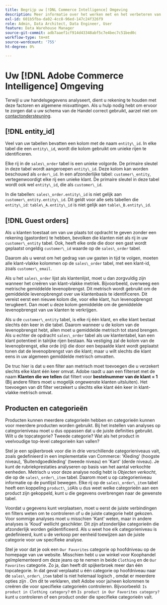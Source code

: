 ```yaml
---
title: Begrijp uw [!DNL Commerce Intelligence] Omgeving
description: Meer informatie over het werken met en het verbeteren van uw [!DNL Commerce Intelligence] milieu.
exl-id: 601b5fba-da02-4cc8-96ed-147c24f326f9
role: Admin, Data Architect, Data Engineer, User
feature: Data Warehouse Manager
source-git-commit: adb7aaef1cf914d43348abf5c7e4bec7c51bed0c
workflow-type: tm+mt
source-wordcount: '755'
ht-degree: 0%

---
```


# Uw [!DNL Adobe Commerce Intelligence] Omgeving

Terwijl u uw handelsgegevens analyseert, dient u rekening te houden met deze factoren en algemene misvattingen. Als u hulp nodig hebt om ervoor te zorgen dat u uw schema van de Handel correct gebruikt, aarzel niet om [contactondersteuning](https://experienceleague.adobe.com/docs/commerce-knowledge-base/kb/troubleshooting/miscellaneous/mbi-service-policies.html).

## [!DNL entity\_id]

Veel van uw tabellen bevatten een kolom met de naam `entity\_id`. In elke tabel die een `entity\_id`, wordt die kolom gebruikt om unieke rijen te identificeren.

Elke rij in de `sales\_order` tabel is een unieke volgorde. De primaire sleutel in deze tabel wordt aangeroepen `entity\_id`. Deze kolom kan worden beschouwd als `order\_id`. In een afzonderlijke tabel: `customer\_entity`, vertegenwoordigt elke rij een unieke klant. De primaire sleutel in deze tabel wordt ook wel `entity\_id`, die als `customer\_id`.

In die tabellen: `sales\_order.entity\_id` is niet gelijk aan `customer\_entity.entity\_id`. Dit geldt voor alle sets tabellen die `entity\_id`: `table\_A.entity\_id` is niet gelijk aan `table\_B.entity\_id`.

## [!DNL Guest orders]

Als u klanten toestaat om van uw plaats tot opdracht te geven zonder een rekening (gastorden) te hebben, bevolken die klanten niet als rij in uw `customer\_entity` tabel. Ook, heeft elke orde die door een gast wordt geplaatst ongeldig `customer\_id` waarde op de `sales\_order` tabel.

Daarom als u wenst om het gedrag van uw gasten in tijd te volgen, moeten alle klant-vlakke kolommen op de `sales\_order` tabel, met een klant-id, zoals `customer\_email`.

Als u het `sales\_order` lijst als klantenlijst, moet u dan zorgvuldig zijn wanneer het creëren van klant-vlakke metriek. Bijvoorbeeld, overweeg een metrische gemiddelde levenopbrengst. Dit metrisch wordt gebruikt om de gemiddelde levenopbrengst over uw klantenbasis te identificeren. Dit vereist eerst een nieuwe kolom die, voor elke klant, hun levenopbrengst terugkeert. Dan moet u deze kolom gemiddelde om de gemiddelde levenopbrengst van uw klanten te verkrijgen.

Als u de `customer\_entity` tabel, is elke rij één klant, en elke klant bestaat slechts één keer in die tabel. Daarom wanneer u de kolom van de levenopbrengst hebt, allen moet u gemiddelde metrisch tot stand brengen. Als u echter de opdracht `sales\_order` tabel als uw klantentabel, kan een klant potentieel in talrijke rijen bestaan. Na vestiging zal de kolom van de levenopbrengst, elke orde (rij) die door een bepaalde klant wordt geplaatst tonen dat de levenopbrengst van die klant; maar u wilt slechts die klant eens in uw algemeen gemiddelde metrisch omvatten.

De truc hier is dat u een filter aan metrisch moet toevoegen die u verzekert slechts elke klant één keer omvat. Adobe raadt u aan een filterset met de naam **Klanten die we tellen** dat filtert voor **bestelnummer van de klant = 1** (Bij andere filters moet u mogelijk ongewenste klanten uitsluiten). Het toevoegen van dit filter verzekert u slechts elke klant één keer in klant-vlakke metrisch omvat.

## Producten en categorieën

Producten kunnen meerdere categorieën hebben en categorieën kunnen voor meerdere producten worden gebruikt. Bij het instellen van analyses op categorieniveau moet u dus oppassen dat u de juiste definities gebruikt. Wilt u de topcategorie? Tweede categorie? Wat als het product in veelvoudige top-level categorieën kan vallen?

Stel je een spijkerbroek voor die in drie verschillende categorieniveaus valt, zoals gedefinieerd in een implementatie van Commerce: &#39;Kleding&#39; (hoogste niveau), &#39;Buitendgoedkleding&#39; (tweede niveau) en &#39;Kant&#39; (derde niveau). Je kunt de rubriekprestaties analyseren op basis van het aantal verkochte eenheden. Metrisch u voor deze analyse nodig hebt is _Objecten verkocht_, die op de `sales\_order\_item` tabel. Daarom moet u op categorieniveau informatie op de puntlijst bewegen. Elke rij op de `sales\_order\_item` tabel heeft een koppeling `product\_id`Als u dus weet welke categorieën aan een product zijn gekoppeld, kunt u die gegevens overbrengen naar de gewenste tabel.

Voordat u gegevens kunt verplaatsen, moet u eerst de juiste verbindingen en filters weten om te controleren of u de juiste categorie hebt gekozen. Voor sommige analyses moet u misschien &#39;Kant&#39; weten, maar in andere analyses is &#39;Koud&#39; wellicht geschikter. Dit zijn afzonderlijke categorieën die afzonderlijk worden geïdentificeerd. Als u weet hoe elk categorieniveau is gedefinieerd, kunt u de verkoop per eenheid toewijzen aan de juiste categorie voor uw specifieke analyse.

Stel je voor dat je ook een `Our Favorites` categorie op hoofdniveau op de homepage van uw website. Misschien hebt u uw winkel voor Koophandel geïmplementeerd om deze jeans op te nemen in beide `Clothing` en de `Our Favorites` categorie. Zo ja, dan heeft dit spijkerbroek meer dan één topcategorie. In dat geval verplaatst u één categorie op hoofdniveau naar de `sales\_order\_item` tabel is niet helemaal logisch , omdat er meerdere opties zijn . Om dit te verklaren, stelt Adobe voor ja/neen kolommen te creëren die voor specifieke categorieën controleren. Bijvoorbeeld: `Is product in Clothing category?` en `Is product in Our Favorites category?` kunt u controleren of een product onder die specifieke categorieën valt.
